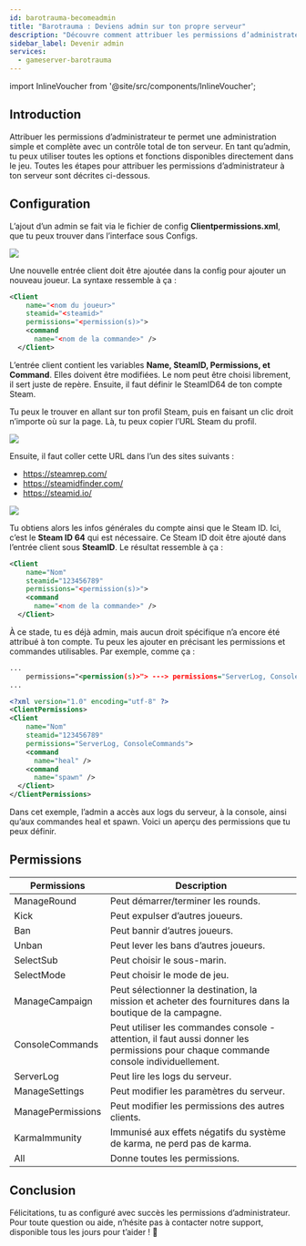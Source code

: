 ```yaml
---
id: barotrauma-becomeadmin
title: "Barotrauma : Deviens admin sur ton propre serveur"
description: "Découvre comment attribuer les permissions d’administrateur pour un contrôle total du serveur et une gestion fluide en jeu → En savoir plus maintenant"
sidebar_label: Devenir admin
services:
  - gameserver-barotrauma
---
```


import InlineVoucher from '@site/src/components/InlineVoucher';

## Introduction
Attribuer les permissions d’administrateur te permet une administration simple et complète avec un contrôle total de ton serveur. En tant qu’admin, tu peux utiliser toutes les options et fonctions disponibles directement dans le jeu. Toutes les étapes pour attribuer les permissions d’administrateur à ton serveur sont décrites ci-dessous.  
<InlineVoucher />

## Configuration
L’ajout d’un admin se fait via le fichier de config **Clientpermissions.xml**, que tu peux trouver dans l’interface sous Configs.

![](https://screensaver01.zap-hosting.com/index.php/s/oJNTozXz9YW8sjG/preview)


Une nouvelle entrée client doit être ajoutée dans la config pour ajouter un nouveau joueur. La syntaxe ressemble à ça :

```xml
<Client
    name="<nom du joueur>"
    steamid="<steamid>"
    permissions="<permission(s)>">
    <command
      name="<nom de la commande>" />
  </Client>
```



L’entrée client contient les variables **Name, SteamID, Permissions, et Command**. Elles doivent être modifiées. Le nom peut être choisi librement, il sert juste de repère. Ensuite, il faut définir le SteamID64 de ton compte Steam.

Tu peux le trouver en allant sur ton profil Steam, puis en faisant un clic droit n’importe où sur la page. Là, tu peux copier l’URL Steam du profil.



![](https://screensaver01.zap-hosting.com/index.php/s/C3nfdjemxkjZH5n/preview)



Ensuite, il faut coller cette URL dans l’un des sites suivants :

- https://steamrep.com/
- https://steamidfinder.com/
- https://steamid.io/

![](https://screensaver01.zap-hosting.com/index.php/s/asnbFc4JDifdSHn/preview)



Tu obtiens alors les infos générales du compte ainsi que le Steam ID. Ici, c’est le **Steam ID 64** qui est nécessaire. Ce Steam ID doit être ajouté dans l’entrée client sous **SteamID**. Le résultat ressemble à ça : 

```xml
<Client
    name="Nom"
    steamid="123456789"
    permissions="<permission(s)>">
    <command
      name="<nom de la commande>" />
  </Client>
```



À ce stade, tu es déjà admin, mais aucun droit spécifique n’a encore été attribué à ton compte. Tu peux les ajouter en précisant les permissions et commandes utilisables. Par exemple, comme ça :

```xml
...
    permissions="<permission(s)>"> ---> permissions="ServerLog, ConsoleCommands">
...
```

```xml
<?xml version="1.0" encoding="utf-8" ?>
<ClientPermissions> 
<Client
    name="Nom"
    steamid="123456789"
    permissions="ServerLog, ConsoleCommands">
    <command
      name="heal" />
    <command
      name="spawn" />
  </Client>
</ClientPermissions>
```



Dans cet exemple, l’admin a accès aux logs du serveur, à la console, ainsi qu’aux commandes heal et spawn. Voici un aperçu des permissions que tu peux définir.



## Permissions

| Permissions       | Description                                                  |
| ----------------- | ------------------------------------------------------------ |
| ManageRound       | Peut démarrer/terminer les rounds.                           |
| Kick              | Peut expulser d’autres joueurs.                              |
| Ban               | Peut bannir d’autres joueurs.                                |
| Unban             | Peut lever les bans d’autres joueurs.                        |
| SelectSub         | Peut choisir le sous-marin.                                  |
| SelectMode        | Peut choisir le mode de jeu.                                 |
| ManageCampaign    | Peut sélectionner la destination, la mission et acheter des fournitures dans la boutique de la campagne. |
| ConsoleCommands   | Peut utiliser les commandes console - attention, il faut aussi donner les permissions pour chaque commande console individuellement. |
| ServerLog         | Peut lire les logs du serveur.                               |
| ManageSettings    | Peut modifier les paramètres du serveur.                     |
| ManagePermissions | Peut modifier les permissions des autres clients.            |
| KarmaImmunity     | Immunisé aux effets négatifs du système de karma, ne perd pas de karma. |
| All               | Donne toutes les permissions.                                |



## Conclusion

Félicitations, tu as configuré avec succès les permissions d’administrateur. Pour toute question ou aide, n’hésite pas à contacter notre support, disponible tous les jours pour t’aider ! 🙂

<InlineVoucher />
